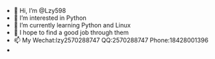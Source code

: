 - 👋 Hi, I’m @Lzy598
- 👀 I’m interested in Python
- 🌱 I’m currently learning Python and Linux
- 💞️ I hope to find a good job through them
- 📫 My Wechat:lzy2570288747  QQ:2570288747  Phone:18428001396
- 

<!---
Lzy598/Lzy598 is a ✨ special ✨ repository because its `README.md` (this file) appears on your GitHub profile.
You can click the Preview link to take a look at your changes.
--->
